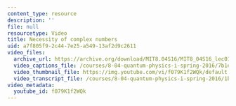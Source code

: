 ```yaml
---
content_type: resource
description: ''
file: null
resourcetype: Video
title: Necessity of complex numbers
uid: a7f805f9-2c44-7e25-a549-13af2d9c2611
video_files:
  archive_url: https://archive.org/download/MIT8.04S16/MIT8_04S16_lec01_s3_300k.mp4
  video_captions_file: /courses/8-04-quantum-physics-i-spring-2016/7b1ef95b435b558eb76a14dffe108721_f079K1f2WQk.vtt
  video_thumbnail_file: https://img.youtube.com/vi/f079K1f2WQk/default.jpg
  video_transcript_file: /courses/8-04-quantum-physics-i-spring-2016/1b220f03b3dd779b9e2eb9bc2a6c1e31_f079K1f2WQk.pdf
video_metadata:
  youtube_id: f079K1f2WQk
---
```

